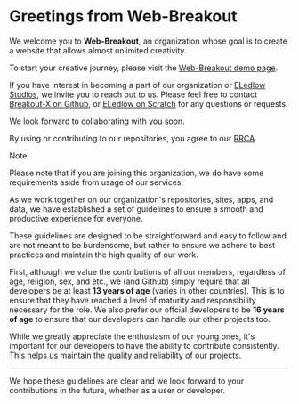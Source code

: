# Greetings from Web-Breakout

We welcome you to **Web-Breakout**, an organization whose goal is to create a website that allows almost unlimited creativity.

To start your creative journey, please visit the [Web-Breakout demo page](https://web-breakout.github.io/create).

If you have interest in becoming a part of our organization or [ELedlow Studios](https://github.com/ELedlow-Studios), we invite you to reach out to us. Please feel free to contact [Breakout-X on Github](https://github.com/Breakout-X/), or [ELedlow on Scratch](https://scratch.mit.edu/users/ELedlow/) for any questions or requests.

We look forward to collaborating with you soon.

By using or contributing to our repositories, you agree to our [RRCA](https://web-breakout.github.io/RRCA).

> [!NOTE]
> Please note that if you are joining this organization, we do have some requirements aside from usage of our services.
>
> As we work together on our organization's repositories, sites, apps, and data, we have established a set of guidelines to ensure a smooth and productive experience for everyone.
>
> These guidelines are designed to be straightforward and easy to follow and are not meant to be burdensome, but rather to ensure we adhere to best practices and maintain the high quality of our work.
>
> First, although we value the contributions of all our members, regardless of age, religion, sex, and etc., we (and Github) simply require that all developers be at least **13 years of age** (varies in other countries). This is to ensure that they have reached a level of maturity and responsibility necessary for the role. We also prefer our offcial developers to be **16 years of age** to ensure that our developers can handle our other projects too.
>
> While we greatly appreciate the enthusiasm of our young ones, it's important for our developers to have the ability to contribute consistently. This helps us maintain the quality and reliability of our projects.

-------
We hope these guidelines are clear and we look forward to your contributions in the future, whether as a user or developer.
